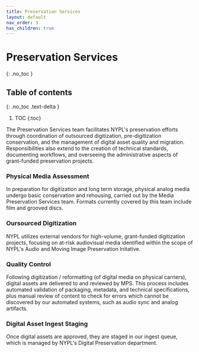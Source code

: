 ```yaml
---
title: Preservation Services
layout: default
nav_order: 3
has_children: true
---
```


# Preservation Services
{: .no_toc }

## Table of contents
{: .no_toc .text-delta }

1. TOC
{:toc}

The Preservation Services team facilitates NYPL's preservation efforts through coordination of outsourced digitization, pre-digitization conservation, and the management of digital asset quality and migration. Responsibilities also extend to the creation of technical standards, documenting workflows, and overseeing the administrative aspects of grant-funded preservation projects.

### Physical Media Assessment
In preparation for digitization and long term storage, physical analog media undergo basic conservation and rehousing, carried out by the Media Preservation Services team. Formats currently covered by this team include film and grooved discs.  

### Oursourced Digitization
NYPL utilizes external vendors for high-volume, grant-funded digitization projects, focusing on at-risk audiovisual media identified within the scope of NYPL's Audio and Moving Image Preservation Initative.

### Quality Control
Following digitization / reformatting (of digital media on physical carriers), digital assets are delivered to and reviewed by MPS. This process includes automated validation of packaging, metadata, and technical specifications, plus manual review of content to check for errors which cannot be discovered by our automated systems, such as audio sync and analog artifacts.

### Digital Asset Ingest Staging
Once digital assets are approved, they are staged in our ingest queue, which is managed by NYPL's Digital Preservation department.
